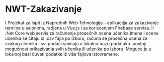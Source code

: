 # NWT-Zakazivanje
I Projekat za ispit iz Naprednih Web Tehnologija  - aplikacijja za zakazivanje termina u salonima, radjena u Vue.js i sa koriscenjem Firebase servisa.
II .Net Core web servis za računanje prosečnih ocena učenika.Imena i ocene učenika se čitaju iz .csv fajla po izboru, računa se prosečna ocena za svakog učenika i svi podaci snimaju u lokalnu bazu podataka.
    postoji mogućnost prikazivanja svih učenika ili učenika po izboru. Moguće je u lokalnoj bazi čuvati podatke iz više fajlova istovremeno.
